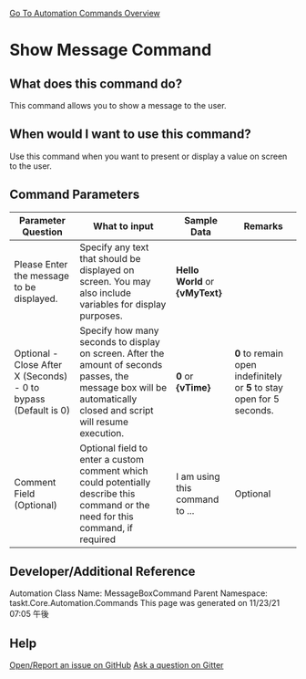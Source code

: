 <!--TITLE: Show Message Command -->
<!-- SUBTITLE: a command in the Misc Commands group. -->
[Go To Automation Commands Overview](/automation-commands.md)


# Show Message Command


## What does this command do?
This command allows you to show a message to the user.


## When would I want to use this command?
Use this command when you want to present or display a value on screen to the user.


## Command Parameters
| Parameter Question   	| What to input  	|  Sample Data 	| Remarks  	|
| ---                    | ---               | ---           | ---       |
|Please Enter the message to be displayed.|Specify any text that should be displayed on screen.  You may also include variables for display purposes.|**Hello World** or **{vMyText}**||
|Optional - Close After X (Seconds) - 0 to bypass (Default is 0)|Specify how many seconds to display on screen. After the amount of seconds passes, the message box will be automatically closed and script will resume execution.|**0** or **{vTime}**|**0** to remain open indefinitely or **5** to stay open for 5 seconds.|
|Comment Field (Optional)|Optional field to enter a custom comment which could potentially describe this command or the need for this command, if required|I am using this command to ...|Optional|








## Developer/Additional Reference
Automation Class Name: MessageBoxCommand
Parent Namespace: taskt.Core.Automation.Commands
This page was generated on 11/23/21 07:05 午後


## Help
[Open/Report an issue on GitHub](https://github.com/saucepleez/taskt/issues/new)
[Ask a question on Gitter](https://gitter.im/taskt-rpa/Lobby)
